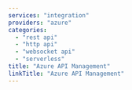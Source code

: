 ```yaml
---
services: "integration"
providers: "azure"
categories:
  - "rest api"
  - "http api"
  - "websocket api"
  - "serverless"
title: "Azure API Management"
linkTitle: "Azure API Management"
---
```


